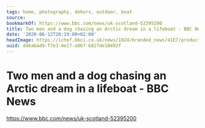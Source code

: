 ```yaml
---
tags: home, photography, dehors, outdoor, boat
source:
bookmarkOf: https://www.bbc.com/news/uk-scotland-52395200
title: Two men and a dog chasing an Arctic dream in a lifeboat - BBC News
date: '2020-06-12T20:19:00+02:00'
headImage: https://ichef.bbci.co.uk/news/1024/branded_news/41E7/production/_111917861_20190828_kollsholmenanchorage_01.jpg
uuid: dd6abad9-f7e3-4e17-a867-682fde10492f
---
```


# Two men and a dog chasing an Arctic dream in a lifeboat - BBC News
https://www.bbc.com/news/uk-scotland-52395200
